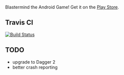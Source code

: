 Blastermind the Android Game! Get it on the [Play Store](https://play.google.com/store/apps/details?id=com.tir38.android.blastermind&hl=en).


## Travis CI
[![Build Status](https://travis-ci.org/artists-formally-known-as-flippinclash/android-client.svg?branch=master)](https://travis-ci.org/artists-formally-known-as-flippinclash/android-client)

## TODO
* upgrade to Dagger 2
* better crash reporting

